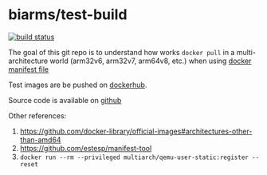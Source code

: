 # biarms/test-build

[![build status](https://api.travis-ci.org/biarms/test-build.svg?branch=master)](https://travis-ci.org/biarms/test-build)

The goal of this git repo is to understand how works `docker pull` in a multi-architecture world (arm32v6, arm32v7, arm64v8, etc.) when using [docker manifest file](https://docs.docker.com/registry/spec/manifest-v2-2/#manifest-list)

Test images are be pushed on [dockerhub](https://hub.docker.com/r/biarms/test-build/).

Source code is available on [github](https://github.com/biarms/test-build)

Other references: 
1. https://github.com/docker-library/official-images#architectures-other-than-amd64
2. https://github.com/estesp/manifest-tool
3. `docker run --rm --privileged multiarch/qemu-user-static:register --reset`
